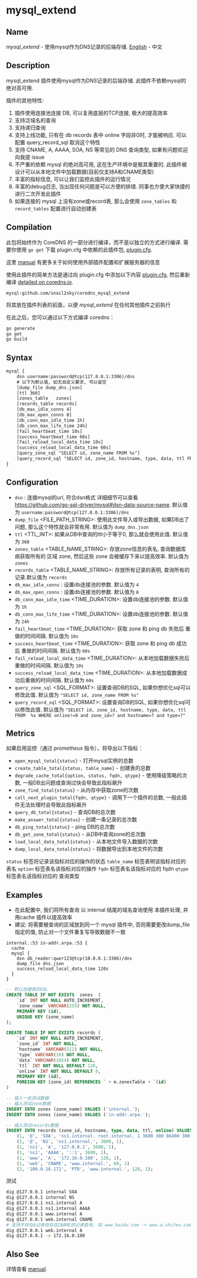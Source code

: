 # mysql_extend

## Name

*mysql_extend* - 使用mysql作为DNS记录的后端存储. [English](./README.md) - 中文

## Description

mysql_extend 插件使用mysql作为DNS记录的后端存储. 此插件不依赖mysql的绝对高可用.

插件的其他特性: 
1. 插件使用连接池连接 DB, 可以复用底层的TCP连接, 极大的提高效率
2. 支持泛域名的查询
3. 支持递归查询
4. 支持上线功能, 只有在 db records 表中 online 字段非0时, 才能被响应. 可以配置 query_record_sql 取消这个特性
5. 支持 CNAME, A, AAAA, SOA, NS 等常见的 DNS 查询类型, 如果有问题欢迎向我提 issue
6. 不严重的依赖 mysql 的绝对高可用, 这在生产环境中是极其重要的. 此插件被设计可以从本地文件中加载数据(目前仅支持A和CNAME类型)
7. 丰富的指标信息, 可以让我们监控此插件的运行情况
8. 丰富的debug日志, 当出现任何问题是可以方便的排错. 同事也方便大家快捷的进行二次开发此插件
9. 如果连接的 mysql 上没有zone或record表, 那么会使用 `zone_tables` 和 `record_tables` 配置进行自动创建表


## Compilation

此包将始终作为 CoreDNS 的一部分进行编译，而不是以独立的方式进行编译. 需要你使用 `go get` 下载 plugin.cfg 中依赖的此插件包,  [plugin.cfg](https://github.com/coredns/coredns/blob/master/plugin.cfg).

这里 [manual](https://coredns.io/manual/toc/#what-is-coredns) 有更多关于如何使用外部插件配置和扩展服务器的信息

使用此插件的简单方法是通过向 plugin.cfg 中添加以下内容 [plugin.cfg](https://github.com/coredns/coredns/blob/master/plugin.cfg), 然后重新编译 [detailed on coredns.io](https://coredns.io/2017/07/25/compile-time-enabling-or-disabling-plugins/#build-with-compile-time-configuration-file).

~~~
mysql:github.com/snail2sky/coredns_mysql_extend
~~~

将其放在插件列表的前面，以便 *mysql_extend* 在任何其他插件之前执行

在此之后，您可以通过以下方式编译 coredns：

``` sh
go generate
go get
go build
```

## Syntax

~~~ txt
mysql {
    dsn username:password@tcp(127.0.0.1:3306)/dns
    # 以下为默认值, 如无自定义要求, 可以留空
    [dump_file dump_dns.json]
    [ttl 360]
    [zones_table   zones]
    [records_table records]
    [db_max_idle_conns 4]
    [db_max_open_conns 8]
    [db_conn_max_idle_time 1h]
    [db_conn_max_life_time 24h]
    [fail_heartbeat_time 10s]
    [success_heartbeat_time 60s]
    [fail_reload_local_data_time 10s]
    [success_reload_local_data_time 60s]
    [query_zone_sql "SELECT id, zone_name FROM %s"]
    [query_record_sql "SELECT id, zone_id, hostname, type, data, ttl FROM  %s WHERE online!=0 and zone_id=? and hostname=? and type=?"]
}
~~~

## Configuration

- `dsn` <DSN>: 连接mysql的url, 符合dsn格式 详细细节可以查看 https://github.com/go-sql-driver/mysql#dsn-data-source-name. 默认值为 `username:password@tcp(127.0.0.1:3306)/dns`
- `dump_file` <FILE_PATH_STRING>: 使用此文件导入或导出数据, 如果DB出了问题, 那么这个特性就会非常有用. 默认值为 `dump_dns.json`
- `ttl` <TTL_INT>: 如果从DB中查询的ttl小于等于0, 那么就会使用此值. 默认值为 `360`
- `zones_table` <TABLE_NAME_STRING>: 存放zone信息的表名, 查询数据库病获取所有的 区域 zone, 然后这些 zone 会被缓存下来以提高效率. 默认值为 `zones`
- `records_table` <TABLE_NAME_STRING>: 存放所有记录的表明, 查询所有的记录.默认值为 `records`
- `db_max_idle_conns` <INT>: 设置db连接池的参数. 默认值为 `4`
- `db_max_open_conns` <INT>: 设置db连接池的参数. 默认值为 `8`
- `db_conn_max_idle_time` <TIME_DURATION>: 设置db连接池的参数. 默认值为 `1h`
- `db_conn_max_life_time` <TIME_DURATION>: 设置db连接池的参数. 默认值为 `24h`
- `fail_heartbeat_time` <TIME_DURATION>: 获取 zone 和 ping db 失败后 重做的时间间隔. 默认值为 `10s`
- `success_heartbeat_time` <TIME_DURATION>: 获取 zone 和 ping db 成功后 重做的时间间隔. 默认值为  `60s`
- `fail_reload_local_data_time` <TIME_DURATION>: 从本地加载数据失败后重做的时间间隔. 默认值为 `10s`
- `success_reload_local_data_time` <TIME_DURATION>: 从本地加载数据成功后重做的时间间隔. 默认值为  `60s`
- `query_zone_sql` <SQL_FORMAT>: 设置查询DB的SQL, 如果你想优化sql可以修改此值. 默认值为 `"SELECT id, zone_name FROM %s"`
- `query_record_sql` <SQL_FORMAT>: 设置查询DB的SQL, 如果你想优化sql可以修改此值. 默认值为 `"SELECT id, zone_id, hostname, type, data, ttl FROM  %s WHERE online!=0 and zone_id=? and hostname=? and type=?"`

## Metrics

如果启用监控（通过 *prometheus* 指令），将导出以下指标：

* `open_mysql_total{status}` - 打开mysql实例的总数
* `create_table_total{status, table_name}` - 创建表的总数
* `degrade_cache_total{option, status, fqdn, qtype}` - 使用降级策略的次数, 一般DB出问题或查询过快会导致此指标飙升
* `zone_find_total{status}` - 从内存中获取zone的次数
* `call_next_plugin_total{fqdn, qtype}` - 调用下一个插件的总数, 一般此插件无法处理时会导致此指标飙升
* `query_db_total{status}` - 查询DB的总次数
* `make_answer_total{status}` - 创建一条记录的总次数
* `db_ping_total{status}` - ping DB的总次数
* `db_get_zone_total{status}` - 从DB中查询zone的总次数
* `load_local_data_total{status}` - 从本地文件导入数据的次数
* `dump_local_data_total{status}` - 将数据导出到本地文件的次数

`status` 标签将记录该指标对应的操作的状态
`table_name` 标签表明该指标对应的表名
`option` 标签表名该指标对应的操作
`fqdn` 标签表名该指标对应的 fqdn
`qtype` 标签表名该指标对应的 查询类型


## Examples

- 在此配置中, 我们将所有查询 以 internal 结尾的域名查询使用 本插件处理, 并用cache 插件以提高效率
- 建议: 将需要被查询的区域放到同一个 mysql 插件中, 否则需要更改dump_file指定的值, 防止对一个文件重复写导致数据不一致
~~~ corefile
internal.:53 in-addr.arpa.:53 {
  cache
  mysql {
    dsn db_reader:qwer123@tcp(10.0.0.1:3306)/dns
    dump_file dns.json
    success_reload_local_data_time 120s
  }
}
~~~

~~~ sql
-- 默认创建表的SQL
CREATE TABLE IF NOT EXISTS  zones  (
    `id` INT NOT NULL AUTO_INCREMENT,
    `zone_name` VARCHAR(255) NOT NULL,
    PRIMARY KEY (id),
    UNIQUE KEY (zone_name)
);

CREATE TABLE IF NOT EXISTS records (
    `id` INT NOT NULL AUTO_INCREMENT,
    `zone_id` INT NOT NULL,
    `hostname` VARCHAR(512) NOT NULL,
    `type` VARCHAR(10) NOT NULL,
    `data` VARCHAR(1024) NOT NULL,
    `ttl` INT NOT NULL DEFAULT 120,
    `online` INT NOT NULL DEFAULT 0,
    PRIMARY KEY (id),
    FOREIGN KEY (zone_id) REFERENCES ` + m.zonesTable + `(id)
)

-- 插入一些测试数据
-- 插入测试zone数据
INSERT INTO zones (zone_name) VALUES ('internal.');
INSERT INTO zones (zone_name) VALUES ('in-addr.arpa.');

-- 插入测试records数据
INSERT INTO records (zone_id, hostname, type, data, ttl, online) VALUES 
    (1, '@', 'SOA', 'ns1.internal. root.internal. 1 3600 300 86400 300', 3600, 1),
    (1, '@', 'NS', 'ns1.internal.', 3600, 1),
    (1, 'ns1', 'A', '127.0.0.1', 3600, 1),
    (1, 'ns1', 'AAAA', '::1', 3600, 1),
    (1, 'www', 'A', '172.16.0.100', 120, 1),
    (1, 'web', 'CNAME', 'www.internal.', 60, 1)
    (2, '100.0.16.172', 'PTR', 'www.internal.', 120, 1);

~~~

测试
~~~ bash
dig @127.0.0.1 internal SOA
dig @127.0.0.1 internal NS
dig @127.0.0.1 ns1.internal A
dig @127.0.0.1 ns1.internal AAAA
dig @127.0.0.1 www.internal A
dig @127.0.0.1 web.internal CNAME
# 支持不存在A记录但存在CNAME的记录查询, 如 www.baidu.com -> www.a.shifen.com
dig @127.0.0.1 web.internal A
dig @127.0.0.1 -x 172.16.0.100

~~~

## Also See

详情查看 [manual](https://coredns.io/manual).
